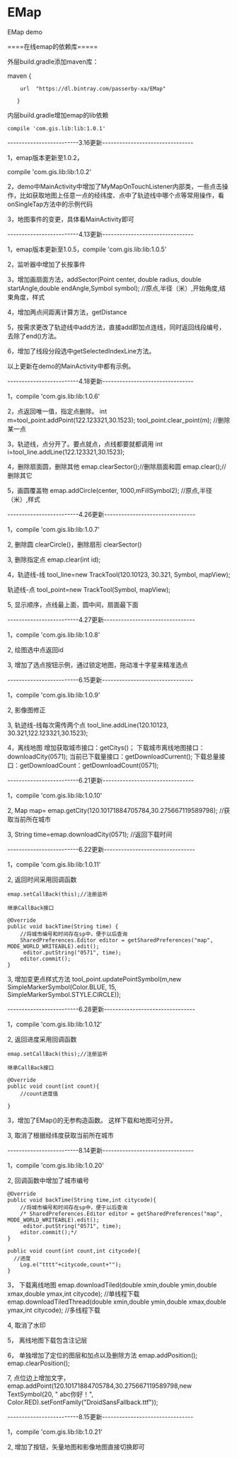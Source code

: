 # EMap
EMap demo

====在线emap的依赖库=====

外层build.gradle添加maven库：


 
 maven {
 
 		url  "https://dl.bintray.com/passerby-xa/EMap"
		
       }
       

内层build.gradle增加emap的lib依赖	  

	compile 'com.gis.lib:lib:1.0.1'   
	
	
-------------------------3.16更新--------------------------------

1，emap版本更新至1.0.2，

compile 'com.gis.lib:lib:1.0.2'

2，demo中MainActivity中增加了MyMapOnTouchListener内部类，一些点击操作，比如获取地图上任意一点的经纬度、点中了轨迹线中哪个点等常用操作，看onSingleTap方法中的示例代码

3，地图事件的变更，具体看MainActivity即可

-------------------------4.13更新--------------------------------

1，emap版本更新至1.0.5，compile 'com.gis.lib:lib:1.0.5'

2，监听器中增加了长按事件

3，增加画扇面方法，addSector(Point center, double radius, double startAngle,double endAngle,Symbol symbol); //原点,半径（米）,开始角度,结束角度，样式

4，增加两点间距离计算方法，getDistance

5，按需求更改了轨迹线中add方法，直接add即加点连线，同时返回线段编号，去除了end()方法。

6，增加了线段分段选中getSelectedIndexLine方法。

以上更新在demo的MainActivity中都有示例。

-------------------------4.18更新--------------------------------

1，compile 'com.gis.lib:lib:1.0.6'

2，点返回唯一值，指定点删除。
int m=tool_point.addPoint(122.123321,30.1523); 
tool_point.clear_point(m); //删除某一点

3，轨迹线，点分开了。要点就点，点线都要就都调用
int i=tool_line.addLine(122.123321,30.1523);

4，删除扇面圆，删除其他
emap.clearSector();//删除扇面和圆
emap.clear();//删除其它

5，画圆覆盖物
emap.addCircle(center, 1000,mFillSymbol2); //原点,半径（米）,样式

-------------------------4.26更新--------------------------------

1，compile 'com.gis.lib:lib:1.0.7'

2, 删除圆 clearCircle()，删除扇形 clearSector()  

3, 删除指定点 emap.clear(int id);

4，轨迹线-线
tool_line=new TrackTool(120.10123, 30.321, Symbol, mapView);   
 
轨迹线-点
tool_point=new TrackTool(Symbol,  mapView);

5, 显示顺序，点线最上面，圆中间，扇面最下面

-------------------------4.27更新--------------------------------

1，compile 'com.gis.lib:lib:1.0.8'

2, 绘图选中点返回id  

3, 增加了选点按钮示例，通过锁定地图，拖动准十字星来精准选点

-------------------------6.15更新--------------------------------

1，compile 'com.gis.lib:lib:1.0.9'

2, 影像图修正  

3, 轨迹线-线每次需传两个点
tool_line.addLine(120.10123, 30.321,122.123321,30.1523);

4，离线地图
	增加获取城市接口：getCitys()；
	下载城市离线地图接口：downloadCity(0571);
	当前已下载量接口：getDownloadCurrent();
    下载总量接口：getDownloadCount：getDownloadCount(0571);
	
-------------------------6.21更新--------------------------------

1，compile 'com.gis.lib:lib:1.0.10'

2, Map map= emap.getCity(120.10171884705784,30.275667119589798); //获取当前所在城市

3, String time=emap.downloadCity(0571); //返回下载时间

-------------------------6.22更新--------------------------------

1，compile 'com.gis.lib:lib:1.0.11'

2, 返回时间采用回调函数
  
    emap.setCallBack(this);//注册监听

	继承CallBack接口
	
	@Override
    public void backTime(String time) {
        //将城市编号和时间存在sp中，便于以后查询
        SharedPreferences.Editor editor = getSharedPreferences("map", MODE_WORLD_WRITEABLE).edit();
         editor.putString("0571", time);
        editor.commit();
    }

3, 增加变更点样式方法
    tool_point.updatePointSymbol(m,new SimpleMarkerSymbol(Color.BLUE, 15, SimpleMarkerSymbol.STYLE.CIRCLE));

-------------------------6.28更新--------------------------------

1，compile 'com.gis.lib:lib:1.0.12'

2, 返回进度采用回调函数
  
    emap.setCallBack(this);//注册监听

	继承CallBack接口
	
    @Override
    public void count(int count){
        //count进度值

    }
3，增加了EMap()的无参构造函数。 这样下载和地图可分开。	

3, 取消了根据经纬度获取当前所在城市

-------------------------8.14更新--------------------------------

1，compile 'com.gis.lib:lib:1.0.20'

2, 回调函数中增加了城市编号
  
    @Override
    public void backTime(String time,int citycode){
        //将城市编号和时间存在sp中，便于以后查询
        /* SharedPreferences.Editor editor = getSharedPreferences("map", MODE_WORLD_WRITEABLE).edit();
         editor.putString("0571", time);
        editor.commit();*/
    }

    public void count(int count,int citycode){
      //进度
        Log.e("tttt"+citycode,count+"");
    }
	
3， 下载离线地图 emap.downloadTiled(double xmin,double ymin,double xmax,double ymax,int citycode); //单线程下载
     emap.downloadTiledThread(double xmin,double ymin,double xmax,double ymax,int citycode);   //多线程下载

4,  取消了水印

5， 离线地图下载包含注记层

6， 单独增加了定位的图层和加点以及删除方法 emap.addPosition(); emap.clearPosition(); 

7,  点位边上增加文字，emap.addPoint(120.10171884705784,30.275667119589798,new TextSymbol(20, " abc你好！", Color.RED).setFontFamily("DroidSansFallback.ttf"));

-------------------------8.15更新--------------------------------

1，compile 'com.gis.lib:lib:1.0.21'

2, 增加了按钮，矢量地图和影像地图直接切换即可